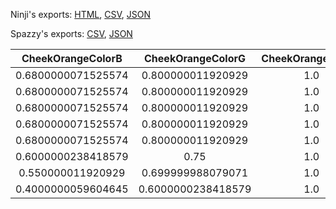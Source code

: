 Ninji's exports: [HTML](https://wuffs.org/acnh/bcsv_140/html/CharaMakeSkinColorParam.html), [CSV](https://wuffs.org/acnh/bcsv_140/csv/CharaMakeSkinColorParam.csv), [JSON](https://wuffs.org/acnh/bcsv_140/json/CharaMakeSkinColorParam.json)

Spazzy's exports: [CSV](https://github.com/McSpazzy/acnh-csv/blob/master/CharaMakeSkinColorParam.csv), [JSON](https://github.com/McSpazzy/acnh-json/blob/master/CharaMakeSkinColorParam.json)

| CheekOrangeColorB | CheekOrangeColorG | CheekOrangeColorR | CheekPinkColorB | CheekPinkColorG | CheekPinkColorR | SkinBaseColorB | SkinBaseColorG | SkinBaseColorR | SkinEdgeColorB | SkinEdgeColorG | SkinEdgeColorR | UniqueID | Label | Name |
|:--:|:--:|:--:|:--:|:--:|:--:|:--:|:--:|:--:|:--:|:--:|:--:|:--:|:--:|:--:|
| 0.6800000071525574 | 0.800000011920929 | 1.0 | 0.8399999737739563 | 0.8199999928474426 | 1.0 | 0.33000001311302185 | 0.5199999809265137 | 0.9399999976158142 | 0.09000000357627869 | 0.0 | 0.699999988079071 | 0 | 'SkinColor0' | 'SkinColor0' | 
| 0.6800000071525574 | 0.800000011920929 | 1.0 | 0.8399999737739563 | 0.8199999928474426 | 1.0 | 0.25 | 0.4699999988079071 | 0.9100000262260437 | 0.09000000357627869 | 0.0 | 0.699999988079071 | 1 | 'SkinColor1' | 'SkinColor1' | 
| 0.6800000071525574 | 0.800000011920929 | 1.0 | 0.8399999737739563 | 0.8199999928474426 | 1.0 | 0.21799999475479126 | 0.42800000309944153 | 0.8539999723434448 | 0.09000000357627869 | 0.0 | 0.699999988079071 | 2 | 'SkinColor2' | 'SkinColor2' | 
| 0.6800000071525574 | 0.800000011920929 | 1.0 | 0.8399999737739563 | 0.8199999928474426 | 1.0 | 0.12250000238418579 | 0.29600000381469727 | 0.6859999895095825 | 0.07999999821186066 | 0.07999999821186066 | 0.5 | 3 | 'SkinColor3' | 'SkinColor3' | 
| 0.6800000071525574 | 0.800000011920929 | 1.0 | 0.8399999737739563 | 0.8199999928474426 | 1.0 | 0.07900000363588333 | 0.250900000333786 | 0.5519999861717224 | 0.07999999821186066 | 0.07999999821186066 | 0.3499999940395355 | 4 | 'SkinColor4' | 'SkinColor4' | 
| 0.6000000238418579 | 0.75 | 1.0 | 0.800000011920929 | 0.7699999809265137 | 0.949999988079071 | 0.03799999877810478 | 0.1509999930858612 | 0.36500000953674316 | 0.029999999329447746 | 0.01600000075995922 | 0.10999999940395355 | 5 | 'SkinColor5' | 'SkinColor5' | 
| 0.550000011920929 | 0.699999988079071 | 1.0 | 0.7400000095367432 | 0.699999988079071 | 0.8999999761581421 | 0.019999999552965164 | 0.09000000357627869 | 0.23000000417232513 | 0.029999999329447746 | 0.01600000075995922 | 0.10999999940395355 | 6 | 'SkinColor6' | 'SkinColor6' | 
| 0.4000000059604645 | 0.6000000238418579 | 1.0 | 0.6499999761581421 | 0.6000000238418579 | 0.8999999761581421 | 0.01600000075995922 | 0.03999999910593033 | 0.11999999731779099 | 0.029999999329447746 | 0.019999999552965164 | 0.09000000357627869 | 7 | 'SkinColor7' | 'SkinColor7' | 

